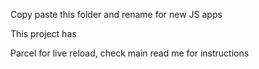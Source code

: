 Copy paste this folder and rename for new JS apps

This project has

Parcel for live reload, check main read me for instructions
